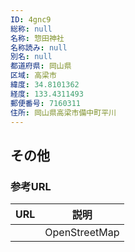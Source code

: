 ```yaml
---
ID: 4gnc9
総称: null
名称: 惣田神社
名称読み: null
別名: null
都道府県: 岡山県
区域: 高梁市
緯度: 34.8101362
経度: 133.4311493
郵便番号: 7160311
住所: 岡山県高梁市備中町平川
---
```


## その他

### 参考URL

| URL | 説明          |
| --- | ------------- |
|     | OpenStreetMap |
